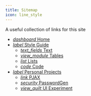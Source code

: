 ```yaml
---
title: Sitemap
icon: line_style
---
```


A useful collection of links for this site

<ul class="sitemap">
    <li>
        <a href="/" class="pjax-link waves-effect active"> <i class="material-icons">dashboard</i> Home </a>
    </li>
    <li>
        <a href="#" class="waves-effect" tabindex="-1"> <i class="material-icons">label</i> Style Guide </a>
        <ul>
            <li>
                <a href="/style-guide/text" class="pjax-link waves-effect"> <i class="material-icons">text_fields</i> Text </a>
            </li>
            <li>
                <a href="/style-guide/tables" class="pjax-link waves-effect"> <i class="material-icons">view_module</i> Tables </a>
            </li>
            <li>
                <a href="/style-guide/lists" class="pjax-link waves-effect"> <i class="material-icons">list</i> Lists </a>
            </li>
            <li>
                <a href="/style-guide/code" class="pjax-link waves-effect"> <i class="material-icons">code</i> Code </a>
            </li>
        </ul>
    </li>
    <li>
        <a href="#" class="waves-effect" tabindex="-1"> <i class="material-icons">label</i> Personal Projects </a>
        <ul>
            <li>
                <a href="/personal-projects/pjax" class="pjax-link waves-effect"> <i class="material-icons">link</i> PJAX </a>
            </li>
            <li>
                <a href="/personal-projects/password-gen" class="pjax-link waves-effect"> <i class="material-icons">security</i> PasswordGen </a>
            </li>
            <li>
                <a href="/personal-projects/ui-experiment" class="pjax-link waves-effect"> <i class="material-icons">view_quilt</i> UI Experiment </a>
            </li>
        </ul>
    </li>
</ul>
